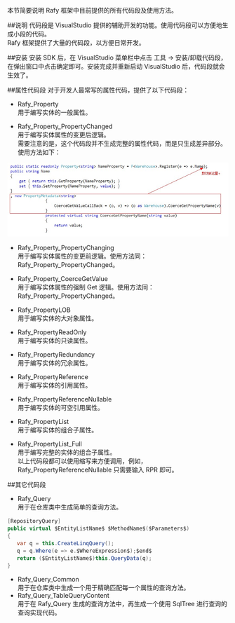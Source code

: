 本节简要说明 Rafy 框架中目前提供的所有代码段及使用方法。  

##说明
代码段是 VisualStudio 提供的辅助开发的功能。使用代码段可以方便地生成小段的代码。<br>
Rafy 框架提供了大量的代码段，以方便日常开发。

##安装
安装 SDK 后，在 VisualStudio 菜单栏中点击 工具 -> 安装/卸载代码段，在弹出窗口中点击确定即可。安装完成并重新启动 VisualStudio 后，代码段就会生效了。

##属性代码段
对于开发人最常写的属性代码，提供了以下代码段：
 - Rafy_Property   
     用于编写实体的一般属性。

 - Rafy_Property_PropertyChanged   
     用于编写实体属性的变更后逻辑。  
       需要注意的是，这个代码段并不生成完整的属性代码，而是只生成差异部分。使用方法如下：

  ![](../../../images/Snippets_PropertyChangedUsage.png)

 - Rafy_Property_PropertyChanging   
     用于编写实体属性的变更前逻辑。使用方法同：Rafy_Property_PropertyChanged。

 - Rafy_Property_CoerceGetValue   
     用于编写实体属性的强制 Get 逻辑。使用方法同：Rafy_Property_PropertyChanged。

 - Rafy_PropertyLOB   
     用于编写实体的大对象属性。

 - Rafy_PropertyReadOnly   
     用于编写实体的只读属性。

 - Rafy_PropertyRedundancy   
     用于编写实体的冗余属性。

 - Rafy_PropertyReference   
     用于编写实体的引用属性。

 - Rafy_PropertyReferenceNullable   
     用于编写实体的可空引用属性。

 - Rafy_PropertyList   
     用于编写实体的组合子属性。

 - Rafy_PropertyList_Full   
     用于编写完整的实体的组合子属性。  
       以上代码段都可以使用缩写来方便调用，例如，Rafy_PropertyReferenceNullable 只需要输入 RPR 即可。

##其它代码段
 - Rafy_Query   
     用于在仓库类中生成简单的查询方法。

 ```cs
[RepositoryQuery]
public virtual $EntityListName$ $MethodName$($Parameters$)
{
    var q = this.CreateLinqQuery();
    q = q.Where(e => e.$WhereExpression$);$end$
    return ($EntityListName$)this.QueryData(q);
}
 ```

 - Rafy_Query_Common   
     用于在仓库类中生成一个用于精确匹配每一个属性的查询方法。
 - Rafy_Query_TableQueryContent    
     用于在 Rafy_Query 生成的查询方法中，再生成一个使用 SqlTree 进行查询的查询实现代码。
